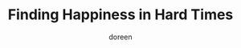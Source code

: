 ---
title: Finding Happiness in Hard Times
slug: finding-happiness-in-hard-times
excerpt: Understanding the science behind our emotions can offer us tools for finding balance, even when struggle feels overwhelming.
feature_image:
  alt: A bright summer sky over golden fields representing hope and renewal
  width: 1536
  height: 1024
  url: /images/uploads/happiness.png
html_content: >-
  The middle of summer carries its own kind of heaviness. The days are long, the fields are hot, and sometimes even in the brightest light we can find ourselves searching for a bit of peace inside.


  I've been reminded lately that <strong>happiness isn't always about circumstance</strong>. Sometimes it's about knowing how our own bodies and minds work. I came across a simple way of understanding the different brain chemicals and hormones that shape how we feel. It struck me how powerful it can be to learn the science behind our emotions.


  When we know that laughter releases endorphins, that exercise sparks dopamine, that a hug can trigger oxytocin, we realize we're not powerless in the face of a difficult season. We can take small, intentional steps to invite balance back in. It doesn't make struggle vanish, but it offers a handhold on the climb.


  So if the days feel heavy, remember that your own body carries tools for lightening the load. <strong>Happiness can be nurtured, even when it feels out of reach.</strong>


  Here's to listening to what our brains and hearts need, and to giving ourselves grace in the learning.
published_at: 2025-07-22T16:45:00.000Z
category: mental-health
tags:
  - wellness
  - self-care
  - resilience
author: doreen
---